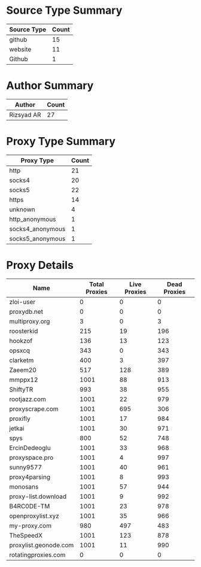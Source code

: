 # Source Type Summary

| Source Type | Count |
|-------------|-------|
| github | 15 |
| website | 11 |
| Github | 1 |


# Author Summary

| Author | Count |
|--------|-------|
| Rizsyad AR | 27 |


# Proxy Type Summary

| Proxy Type | Count |
|------------|-------|
| http | 21 |
| socks4 | 20 |
| socks5 | 22 |
| https | 14 |
| unknown | 4 |
| http_anonymous | 1 |
| socks4_anonymous | 1 |
| socks5_anonymous | 1 |


# Proxy Details

| Name | Total Proxies | Live Proxies | Dead Proxies |
|------|---------------|--------------|---------------|
| zloi-user | 0 | 0 | 0 |
| proxydb.net | 0 | 0 | 0 |
| multiproxy.org | 3 | 0 | 3 |
| roosterkid | 215 | 19 | 196 |
| hookzof | 136 | 13 | 123 |
| opsxcq | 343 | 0 | 343 |
| clarketm | 400 | 3 | 397 |
| Zaeem20 | 517 | 128 | 389 |
| mmppx12 | 1001 | 88 | 913 |
| ShiftyTR | 993 | 38 | 955 |
| rootjazz.com | 1001 | 22 | 979 |
| proxyscrape.com | 1001 | 695 | 306 |
| proxifly | 1001 | 17 | 984 |
| jetkai | 1001 | 30 | 971 |
| spys | 800 | 52 | 748 |
| ErcinDedeoglu | 1001 | 33 | 968 |
| proxyspace.pro | 1001 | 4 | 997 |
| sunny9577 | 1001 | 40 | 961 |
| proxy4parsing | 1001 | 8 | 993 |
| monosans | 1001 | 57 | 944 |
| proxy-list.download | 1001 | 9 | 992 |
| B4RC0DE-TM | 1001 | 23 | 978 |
| openproxylist.xyz | 1001 | 35 | 966 |
| my-proxy.com | 980 | 497 | 483 |
| TheSpeedX | 1001 | 123 | 878 |
| proxylist.geonode.com | 1001 | 11 | 990 |
| rotatingproxies.com | 0 | 0 | 0 |
